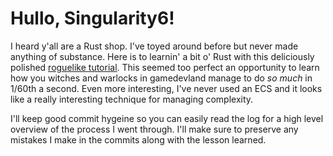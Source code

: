 # Hullo, Singularity6!

I heard y'all are a Rust shop. I've toyed around before but never made anything of substance. Here is to learnin' a bit o' Rust with this deliciously polished [roguelike tutorial](https://bfnightly.bracketproductions.com/rustbook/chapter_1.html). This seemed too perfect an opportunity to learn how you witches and warlocks in gamedevland manage to do *so much* in 1/60th a second. Even more interesting, I've never used an ECS and it looks like a really interesting technique for managing complexity.

I'll keep good commit hygeine so you can easily read the log for a high level overview of the process I went through. I'll make sure to preserve any mistakes I make in the commits along with the lesson learned.